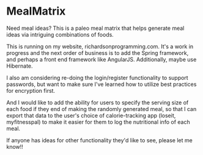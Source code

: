# MealMatrix
Need meal ideas? This is a paleo meal matrix that helps generate meal ideas via intriguing combinations of foods.

This is running on my website, richardsonprogramming.com. It's a work in progress and the next order of business is 
to add the Spring framework, and perhaps a front end framework like AngularJS. Additionally, maybe use Hibernate. 

I also am considering re-doing the login/register functionality to support passwords, but want to make sure I've learned
how to utilize best practices for encryption first.

And I would like to add the ability for users to specify the serving size of each food if they end of making the randomly
generated meal, so that I can export that data to the user's choice of calorie-tracking app (loseit, myfitnesspal) to 
make it easier for them to log the nutritional info of each meal.

If anyone has ideas for other functionality they'd like to see, please let me know!!
